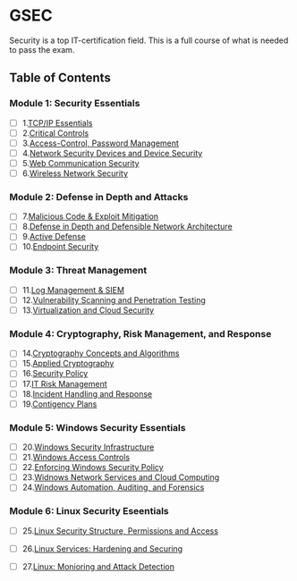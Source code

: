 # GSEC

Security is a top IT-certification field. This is a full course of what is needed to pass the exam.

## Table of Contents

### Module 1: Security Essentials

- [ ] 1.[TCP/IP Essentials](./1/#)
- [ ] 2.[Critical Controls](./1/#)
- [ ] 3.[Access-Control, Password Management](./1/#)
- [ ] 4.[Network Security Devices and Device Security](./1/#)
- [ ] 5.[Web Communication Security](./1/#)
- [ ] 6.[Wireless Network Security](./1/#)

### Module 2: Defense in Depth and Attacks

- [ ] 7.[Malicious Code & Exploit Mitigation](./2/#)
- [ ] 8.[Defense in Depth and Defensible Network Architecture](./2/#)
- [ ] 9.[Active Defense](./2/#)
- [ ] 10.[Endpoint Security](./2/#)

### Module 3: Threat Management

- [ ] 11.[Log Management & SIEM](./3/#)
- [ ] 12.[Vulnerability Scanning and Penetration Testing](./3/#)
- [ ] 13.[Virtualization and Cloud Security](./3/#)

### Module 4: Cryptography, Risk Management, and Response

- [ ] 14.[Cryptography Concepts and Algorithms](./4/#)
- [ ] 15.[Applied Cryptography](./4/#)
- [ ] 16.[Security Policy](./4/#)
- [ ] 17.[IT Risk Management](./4/#)
- [ ] 18.[Incident Handling and Response](./4/#)
- [ ] 19.[Contigency Plans](./4/#)

### Module 5: Windows Security Essentials

- [ ] 20.[Windows Security Infrastructure](./5/#)
- [ ] 21.[Windows Access Controls](./5/#)
- [ ] 22.[Enforcing Windows Security Policy](./5/#)
- [ ] 23.[Widnows Network Services and Cloud Computing](./5/#)
- [ ] 24.[Windows Automation, Auditing, and Forensics](./5/#)

### Module 6: Linux Security Eseentials

- [ ] 25.[Linux Security Structure, Permissions and Access](./6/#)
- [ ] 26.[Linux Services: Hardening and Securing](./6/#)
- [ ] 27.[Linux: Monioring and Attack Detection](./6/#)


